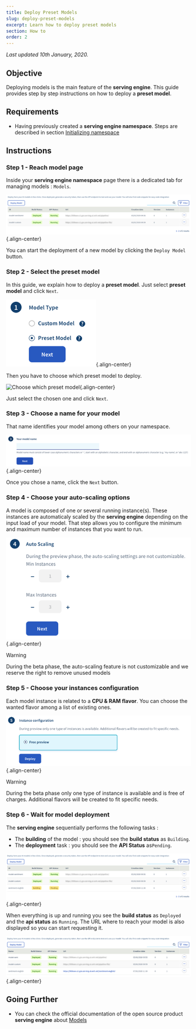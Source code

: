 ```yaml
---
title: Deploy Preset Models
slug: deploy-preset-models
excerpt: Learn how to deploy preset models
section: How to
order: 2
---
```

*Last updated 10th January, 2020.*

## Objective

Deploying models is the main feature of the **serving engine**. This
guide provides step by step instructions on how to deploy a **preset
model**.

## Requirements

-   Having previously created a **serving engine namespace**. Steps are
    described in section [Initializing
    namespace](../initialize-namespace)

## Instructions

### Step 1 - Reach model page

Inside your **serving engine namespace** page there is a dedicated tab
for managing models : `Models`.

![Model menu](images/00_model_menu.png){.align-center}

You can start the deployment of a new model by clicking the
`Deploy Model` button.

### Step 2 - Select the preset model

In this guide, we explain how to deploy a **preset model**. Just select
**preset model** and click `Next`.

![Select preset model](images/01_select_preset_model.png){.align-center}

Then you have to choose which preset model to deploy.

![Choose which preset
model](images/02_select_preset_model.png){.align-center}

Just select the chosen one and click `Next`.

### Step 3 - Choose a name for your model

That name identifies your model among others on your namespace.

![image](images/03_select_model_name.png){.align-center}

Once you chose a name, click the `Next` button.

### Step 4 - Choose your auto-scaling options

A model is composed of one or several running instance(s). These
instances are automaticaly scaled by the **serving engine** depending on
the input load of your model. That step allows you to configure the
minimum and maximum number of instances that you want to run.

![image](images/04_select_auto_scale.png){.align-center}

> [!warning]
>
> During the beta phase, the auto-scaling feature is not customizable
> and we reserve the right to remove unused models

### Step 5 - Choose your instances configuration

Each model instance is related to a **CPU & RAM flavor**. You can choose
the wanted flavor among a list of existing ones.

![image](images/05_select_instance_configuration.png){.align-center}

> [!warning]
>
> During the beta phase only one type of instance is available and is
> free of charges. Additional flavors will be created to fit specific
> needs.

### Step 6 - Wait for model deployment

The **serving engine** sequentially performs the following tasks :

-   The **building** of the model : you should see the **build status**
    as `Building`.
-   The **deployment** task : you should see the **API Status**
    as`Pending`.

![image](images/06_model_deploying.png){.align-center}

When everything is up and running you see the **build status** as
`Deployed` and the **api status** as `Running`. The URL where to reach
your model is also displayed so you can start requesting it.

![image](images/07_model_deployed.png){.align-center}

## Going Further

-   You can check the official documentation of the open source product
    **serving engine** about
    [Models](https://serving-doc-mlg.ai.ovh.net/component/models.html)
